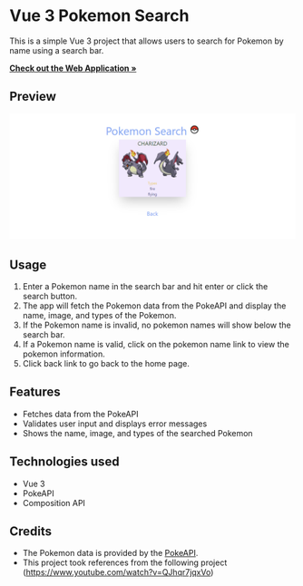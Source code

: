# Vue 3 Pokemon Search

This is a simple Vue 3 project that allows users to search for Pokemon by name using a search bar.

<a href="https://pokemonsearch.herokuapp.com/" target="_blank"><strong>Check out the Web Application »</strong></a>

## Preview
![alt text](public/pokemon_search.png)

## Usage

1. Enter a Pokemon name in the search bar and hit enter or click the search button.
2. The app will fetch the Pokemon data from the PokeAPI and display the name, image, and types of the Pokemon.
3. If the Pokemon name is invalid, no pokemon names will show below the search bar.
4. If a Pokemon name is valid, click on the pokemon name link to view the pokemon information.
5. Click back link to go back to the home page.

## Features

- Fetches data from the PokeAPI
- Validates user input and displays error messages
- Shows the name, image, and types of the searched Pokemon

## Technologies used

- Vue 3
- PokeAPI
- Composition API

## Credits

- The Pokemon data is provided by the [PokeAPI](https://pokeapi.co/).
- This project took references from the following project (https://www.youtube.com/watch?v=QJhqr7jqxVo)
